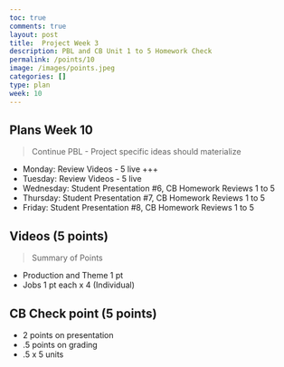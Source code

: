 ```yaml
---
toc: true
comments: true
layout: post
title:  Project Week 3
description: PBL and CB Unit 1 to 5 Homework Check
permalink: /points/10
image: /images/points.jpeg
categories: []
type: plan
week: 10
---
```


## Plans Week 10
> Continue PBL - Project specific ideas should materialize
- Monday: Review Videos - 5 live  +++
- Tuesday: Review Videos - 5 live
- Wednesday: Student Presentation #6, CB Homework Reviews 1 to 5
- Thursday: Student Presentation #7, CB Homework Reviews 1 to 5
- Friday: Student Presentation #8, CB Homework Reviews 1 to 5

## Videos (5 points)
> Summary of Points
- Production and Theme 1 pt
- Jobs 1 pt each x 4 (Individual)

## CB Check point (5 points)
- 2 points on presentation
- .5 points on grading
- .5 x 5 units
